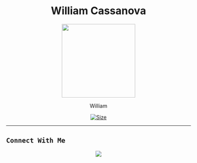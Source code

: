 <h1 align="center">William Cassanova<br></h1>
<p align="center">
  <img src="https://i.ibb.co/vHck5hF/image.jpg" width="200" height="200" />
</p>

<p align="center">
William
</p>

<p align="center">
<a href=""><img title="Size" src="https://img.shields.io/badge/Join-Grub-Green"></a>
</p>

------

## ```Connect With Me```
<p align="center">
<a href="https://wa.me/6283830241633"><img src="https://img.shields.io/badge/Contact William-25D366?style=for-the-badge&logo=whatsapp&logoColor=white" />
<a href="https://chat.whatsapp.com/EwwnuKzJHAcCvWne8CJGxt><img src="https://img.shields.io/badge/Join Official GC-25D366?style=for-the-badge&logo=whatsapp&logoColor=white" />
</p>
